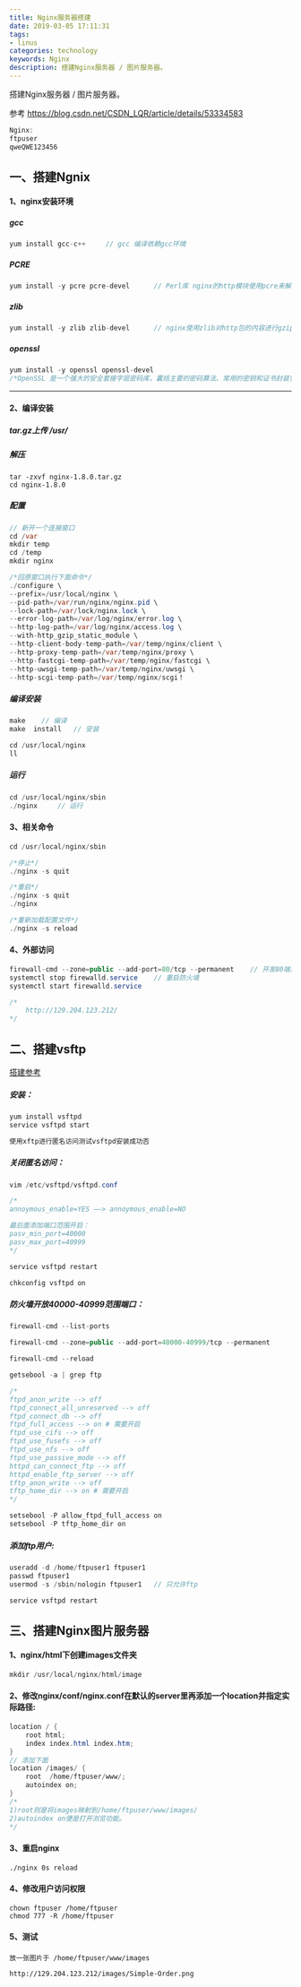 ```yaml
---
title: Nginx服务器搭建
date: 2019-03-05 17:11:31
tags: 
- linus
categories: technology
keywords: Nginx
description: 搭建Nginx服务器 / 图片服务器。
---
```


搭建Nginx服务器 / 图片服务器。

参考 https://blog.csdn.net/CSDN_LQR/article/details/53334583

```java
Nginx:
ftpuser
qweQWE123456
```



## 一、搭建Ngnix



#### 1、nginx安装环境

##### gcc

```java
yum install gcc-c++ 	// gcc 编译依赖gcc环境
```



##### PCRE

```java
yum install -y pcre pcre-devel		// Perl库 nginx的http模块使用pcre来解析正则表达式
```



##### zlib

```java
yum install -y zlib zlib-devel		// nginx使用zlib对http包的内容进行gzip
```



##### openssl

```java
yum install -y openssl openssl-devel
/*OpenSSL 是一个强大的安全套接字层密码库，囊括主要的密码算法、常用的密钥和证书封装管理功能及SSL协议，并提供丰富的应用程序供测试或其它目的使用。nginx不仅支持http协议，还支持https（即在ssl协议上传输http），所以需要在linux安装openssl库。*/
```



-------

#### 2、编译安装

##### tar.gz上传 /usr/



##### 解压

```
tar -zxvf nginx-1.8.0.tar.gz
cd nginx-1.8.0
```



##### 配置

```java
// 新开一个连接窗口
cd /var
mkdir temp
cd /temp
mkdir nginx
```

```java
/*回原窗口执行下面命令*/
./configure \
--prefix=/usr/local/nginx \
--pid-path=/var/run/nginx/nginx.pid \
--lock-path=/var/lock/nginx.lock \
--error-log-path=/var/log/nginx/error.log \
--http-log-path=/var/log/nginx/access.log \
--with-http_gzip_static_module \
--http-client-body-temp-path=/var/temp/nginx/client \
--http-proxy-temp-path=/var/temp/nginx/proxy \
--http-fastcgi-temp-path=/var/temp/nginx/fastcgi \
--http-uwsgi-temp-path=/var/temp/nginx/uwsgi \
--http-scgi-temp-path=/var/temp/nginx/scgi！
```



##### 编译安装

```java
make	// 编译
make  install	// 安装

cd /usr/local/nginx
ll
```



##### 运行

```java
cd /usr/local/nginx/sbin
./nginx		// 运行
```



#### 3、相关命令

```java
cd /usr/local/nginx/sbin

/*停止*/
./nginx -s quit

/*重启*/
./nginx -s quit
./nginx

/*重新加载配置文件*/
./nginx -s reload
```



#### 4、外部访问 

```java
firewall-cmd --zone=public --add-port=80/tcp --permanent 	// 开发80端口
systemctl stop firewalld.service 	// 重启防火墙
systemctl start firewalld.service 

/* 
	http://129.204.123.212/ 	
*/

```



## 二、搭建vsftp

[搭建参考](https://blog.csdn.net/csdn_lqr/article/details/53333946)

##### 安装：

```java
yum install vsftpd
service vsftpd start
```



```java
使用xftp进行匿名访问测试vsftpd安装成功否
```



##### 关闭匿名访问：

```java
vim /etc/vsftpd/vsftpd.conf

/*
annoymous_enable=YES ——> annoymous_enable=NO

最后面添加端口范围开启：
pasv_min_port=40000
pasv_max_port=40999
*/

service vsftpd restart

chkconfig vsftpd on
```



##### 防火墙开放40000-40999范围端口：

```java
firewall-cmd --list-ports

firewall-cmd --zone=public --add-port=40000-40999/tcp --permanent  

firewall-cmd --reload  
```



```java
getsebool -a | grep ftp

/*
ftpd_anon_write --> off
ftpd_connect_all_unreserved --> off
ftpd_connect_db --> off
ftpd_full_access --> on # 需要开启
ftpd_use_cifs --> off
ftpd_use_fusefs --> off
ftpd_use_nfs --> off
ftpd_use_passive_mode --> off
httpd_can_connect_ftp --> off
httpd_enable_ftp_server --> off
tftp_anon_write --> off
tftp_home_dir --> on # 需要开启
*/

setsebool -P allow_ftpd_full_access on
setsebool -P tftp_home_dir on
```



##### 添加ftp用户:

```java
useradd -d /home/ftpuser1 ftpuser1
passwd ftpuser1
usermod -s /sbin/nologin ftpuser1	// 只允许ftp

service vsftpd restart
```

## 三、搭建Nginx图片服务器



#### 1、nginx/html下创建images文件夹

```java
mkdir /usr/local/nginx/html/image
```



#### 2、修改nginx/conf/nginx.conf在默认的server里再添加一个location并指定实际路径:

```java
location / {
    root html;
    index index.html index.htm;
}
// 添加下面
location /images/ {
    root  /home/ftpuser/www/;
    autoindex on;
}
/*
1)root则是将images映射到/home/ftpuser/www/images/ 
2)autoindex on便是打开浏览功能。
*/
```



#### 3、重启nginx

```
./nginx 0s reload
```



#### 4、修改用户访问权限

```
chown ftpuser /home/ftpuser
chmod 777 -R /home/ftpuser
```



#### 5、测试

```
放一张图片于 /home/ftpuser/www/images

http://129.204.123.212/images/Simple-Order.png
```

